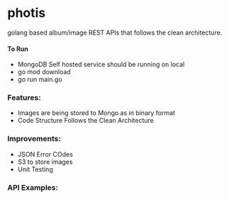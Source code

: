 # photis
golang based album/image REST APIs that follows the clean architecture. 

#### To Run

- MongoDB Self hosted service should be running on local
- go mod download
- go run main.go

### Features: 

- Images are being stored to Mongo as in binary format
- Code Structure Follows the Clean Architecture


### Improvements:

- JSON Error COdes
- S3 to store images 
- Unit Testing

### API Examples: 
